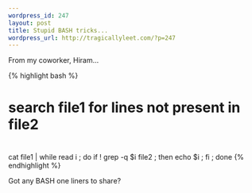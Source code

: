 ```yaml
--- 
wordpress_id: 247
layout: post
title: Stupid BASH tricks...
wordpress_url: http://tragicallyleet.com/?p=247
---
```

From my coworker, Hiram...

{% highlight bash %}
#
# search file1 for lines not present in file2
#
cat file1 | while read i ; do if ! grep -q $i file2 ; then echo $i ; fi ; done
{% endhighlight %}

Got any BASH one liners to share?
